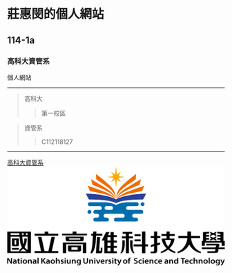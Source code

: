 # 莊惠閔的個人網站
## 114-1a
### 高科大資管系
個人網站

***
>高科大
>>第一校區

>資管系
>>C112118127

---
[高科大資管系](https://mis.nkust.edu.tw/)
![nkust](nkust.png "高科大")
